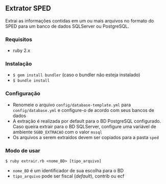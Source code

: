 ## Extrator SPED
Extrai as informações contidas em um ou mais arquivos no formato do SPED para um banco de dados SQLServer ou PostgreSQL.

### Requisitos
- ruby 2.x

### Instalação
- `$ gem install bundler` (caso o bundler não esteja instalado)
- `$ bundle install`

### Configuração
- Renomeie o arquivo `config/database-template.yml` para `config/database.yml` e configure-o de acordo com seus bancos de dados
- A extração é realizada por default para o BD PostgreSQL configurado. Caso queira extrair para o BD SQLServer, configure uma variável de ambiente `SGBD_EXTRACAO` com o valor `mssql`
- Os arquivos a serem extraídos devem ser copiados para a pasta `sped`

### Modo de usar
`$ ruby extrair.rb <nome_BD> [tipo_arquivo]`
- `nome_BD` é um identificador de sua escolha para o BD
- `tipo_arquivo` pode ser fiscal (*default*), contrib ou ecf
